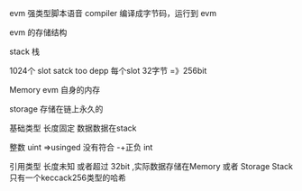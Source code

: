 evm 强类型脚本语音 compiler 编译成字节码，运行到 evm

evm 的存储结构

stack 栈

1024个 slot satck too depp
每个slot 32字节 =》256bit

Memory evm 自身的内存

storage 存储在链上永久的

基础类型  长度固定 数据数据在stack

整数  uint =>usinged 没有符合  -+正负
 int

引用类型
长度未知 或者超过 32bit ,实际数据存储在Memory 或者 Storage
Stack 只有一个keccack256类型的哈希